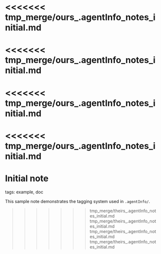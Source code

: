 <<<<<<< tmp_merge/ours_.agentInfo_notes_initial.md
=======
<<<<<<< tmp_merge/ours_.agentInfo_notes_initial.md
=======
<<<<<<< tmp_merge/ours_.agentInfo_notes_initial.md
=======
<<<<<<< tmp_merge/ours_.agentInfo_notes_initial.md
=======
# Initial note

tags: example, doc

This sample note demonstrates the tagging system used in `.agentInfo/`.

>>>>>>> tmp_merge/theirs_.agentInfo_notes_initial.md
>>>>>>> tmp_merge/theirs_.agentInfo_notes_initial.md
>>>>>>> tmp_merge/theirs_.agentInfo_notes_initial.md
>>>>>>> tmp_merge/theirs_.agentInfo_notes_initial.md
